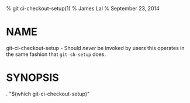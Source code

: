 % git ci-checkout-setup(1)
% James Lal
% September 23, 2014

# NAME
git-ci-checkout-setup - Should _never_ be invoked by users this operates in the same fashion that `git-sh-setup` does.

# SYNOPSIS

. "$(which git-ci-checkout-setup)"

